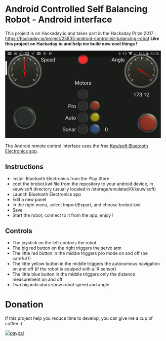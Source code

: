 # Android Controlled Self Balancing Robot - Android interface

This project is on Hackaday.io and takes part in the Hackaday Prize 2017 : https://hackaday.io/project/25835-android-controlled-balancing-robot
**Like this project on Hackaday.io and help me build new cool things !**

![Android interface](screenshot.png?raw=true "Android interface")

The Android remote control interface uses the free [Kewlsoft Bluetooth Electronics app](https://play.google.com/store/apps/details?id=com.keuwl.arduinobluetooth).

## Instructions
- Install Bluetooth Electronics from the Play Store
- copt the brobot.kwl file from the repository to your android device, in keuwlsoft directory (usually located in /storage/emulated/0/keuwlsoft)
- Launch Bluetooth Electronics app
- Edit a new panel
- In the right menu, select Import/Export, and choose brobot.kwl
- Save
- Start the robot, connect to it from the app, enjoy !

## Controls
- The joystick on the left controls the robot
- The big red button on the right triggers the servo arm
- The little red button in the middle triggers pro mode on and off (be careful !)
- The little yellow button in the middle triggers the autonomous navigation on and off (if the robot is equiped with a IR sensor) 
- The little blue button in the middle triggers only the distance measurement on and off
- Two big indicators show robot speed and angle

# Donation
If this project help you reduce time to develop, you can give me a cup of coffee :)

[![paypal](https://www.paypalobjects.com/en_US/i/btn/btn_donateCC_LG.gif)](https://www.paypal.com/cgi-bin/webscr?cmd=_donations&business=stephgsec%2debay%40yahoo%2efr&lc=US&item_name=St%c3%a9phane%20Guerreau&currency_code=EUR&bn=PP%2dDonationsBF%3abtn_donate_LG%2egif%3aNonHosted)

